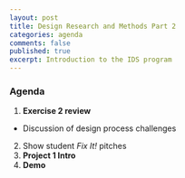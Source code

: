 ```yaml
---
layout: post
title: Design Research and Methods Part 2
categories: agenda
comments: false
published: true
excerpt: Introduction to the IDS program
---
```


### Agenda

1. **Exercise 2 review**
  - Discussion of design process challenges
2. Show student _Fix It!_ pitches
2. **Project 1 Intro**
3. **Demo**